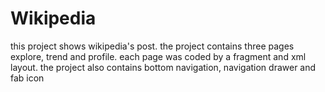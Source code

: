 # Wikipedia
this project shows wikipedia's post. the project contains three pages explore, trend and profile. each page was coded by a fragment and xml layout. the project also contains bottom navigation, navigation drawer and fab icon 

